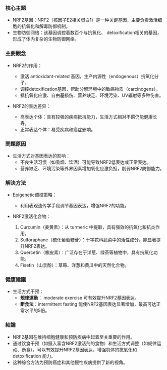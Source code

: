 ### 核心主題
- NRF2基因：NRF2（核因子E2相关蛋白1）是一种关键基因，主要负责激活细胞的抗氧化和解毒防御机制。
- 生物防御网络：该基因调控着数百个与抗氧化、 detoxification相关的基因，形成了体内复杂的生物防御网络。

### 主要觀念
- NRF2的作用：
  - 激活 antioxidant-related 基因，生产内源性（endogenous）抗氧化分子。
  - 调控detoxification基因，帮助分解环境中的致癌物质（carcinogens）。
  - 抵抗氧化应激、自由基损伤、营养缺乏、环境污染、UV辐射等多种伤害。

- NRF2的表达差异：
  - 高表达个体：具有较强的疾病抵抗能力，生活方式相对不羁仍能健康长寿。
  - 正常表达个体：易受疾病和癌症影响。

### 問題原因
- 生活方式对基因表达的影响：
  - 不良生活习惯（如吸烟、饮酒）可能导致NRF2低表达或正常表达。
  - 营养缺乏、环境污染等外界因素增加氧化应激负担，削弱NRF2防御能力。

### 解決方法
- Epigenetic调控策略：
  - 利用表观遗传学手段调节基因表达，增强NRF2的功能。
  
- NRF2激活化合物：
  1. Curcumin（姜黄素）：从 turmeric 中提取，具有强效的抗氧化和抗炎作用。
  2. Sulforaphane（硫化葡萄糖苷）：十字花科蔬菜中的活性成分，能显著提升NRF2表达。
  3. Quercetin（槲皮素）：广泛存在于洋葱、绿茶等植物中，具有抗氧化功能。
  4. Fisetin（山柰酚）：草莓、洋葱和黄瓜中的天然化合物。

### 健康建議
- 生活方式干预：
  - **規律運動**： moderate exercise 可有效提升NRF2基因表达。
  - **斷食法**：intermittent fasting 能使NRF2基因表达显著增加，最高可达正常水平的5倍。

### 結論
- NRF2基因在维持细胞健康和预防疾病中起着至关重要的作用。
- 通过饮食干预（如摄入富含NRF2激活剂的食物）和生活方式调整（如规律运动、断食），可以有效提升NRF2基因表达，增强机体的抗氧化和 detoxification 能力。
- 这种综合方法为预防癌症和其他慢性疾病提供了新的视角。